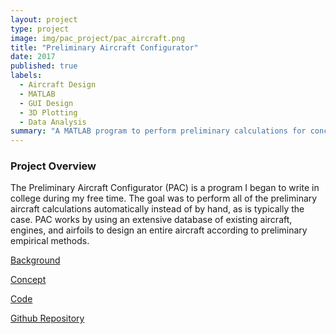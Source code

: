 ```yaml
---
layout: project
type: project
image: img/pac_project/pac_aircraft.png
title: "Preliminary Aircraft Configurator"
date: 2017
published: true
labels:
  - Aircraft Design
  - MATLAB
  - GUI Design
  - 3D Plotting
  - Data Analysis
summary: "A MATLAB program to perform preliminary calculations for conceptual designs."
---
```


<h3>Project Overview</h3>

The Preliminary Aircraft Configurator (PAC) is a program I began to write in college during my free time. The goal was to perform all of the preliminary aircraft calculations automatically instead of by hand, as is typically the case. PAC works by using an extensive database of existing aircraft, engines, and airfoils to design an entire aircraft according to preliminary empirical methods.

<a href="pac_background.html">Background</a>

<a href="pac_concept.html">Concept</a>

<a href="pac_code.html">Code</a>

<a href="https://github.com/markdmillerjr/PAC-Project" class="btn btn-outline-dark">Github Repository</a>